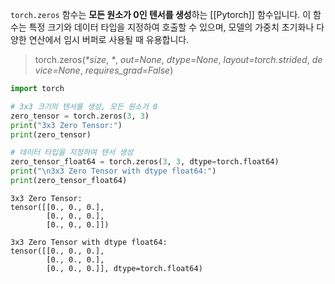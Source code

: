 
`torch.zeros` 함수는 **모든 원소가 0인 텐서를 생성**하는 [[Pytorch]] 함수입니다. 이 함수는 특정 크기와 데이터 타입을 지정하여 호출할 수 있으며, 모델의 가중치 초기화나 다양한 연산에서 임시 버퍼로 사용될 때 유용합니다.

> torch.zeros(_*size_, _*_, _out=None_, _dtype=None_, _layout=torch.strided_, _device=None_, _requires_grad=False_)

```python
import torch

# 3x3 크기의 텐서를 생성, 모든 원소가 0
zero_tensor = torch.zeros(3, 3)
print("3x3 Zero Tensor:")
print(zero_tensor)

# 데이터 타입을 지정하여 텐서 생성
zero_tensor_float64 = torch.zeros(3, 3, dtype=torch.float64)
print("\n3x3 Zero Tensor with dtype float64:")
print(zero_tensor_float64)
```

```
3x3 Zero Tensor:
tensor([[0., 0., 0.],
        [0., 0., 0.],
        [0., 0., 0.]])

3x3 Zero Tensor with dtype float64:
tensor([[0., 0., 0.],
        [0., 0., 0.],
        [0., 0., 0.]], dtype=torch.float64)
```


